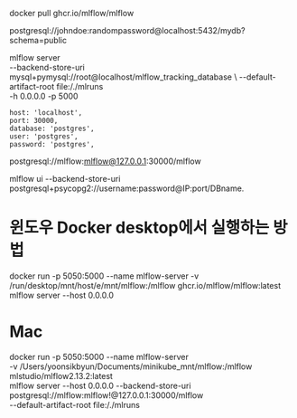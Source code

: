 docker pull ghcr.io/mlflow/mlflow

postgresql://johndoe:randompassword@localhost:5432/mydb?schema=public

 mlflow server \
   --backend-store-uri  mysql+pymysql://root@localhost/mlflow_tracking_database \ 
   --default-artifact-root  file:/./mlruns \
   -h 0.0.0.0 -p 5000

    host: 'localhost',
    port: 30000,
    database: 'postgres',
    user: 'postgres',
    password: 'postgres',

postgresql://mlflow:mlflow@127.0.0.1:30000/mlflow

mlflow ui --backend-store-uri postgresql+psycopg2://username:password@IP:port/DBname.

# 윈도우 Docker desktop에서 실행하는 방법
docker run -p 5050:5000 --name mlflow-server -v /run/desktop/mnt/host/e/mnt/mlflow:/mlflow ghcr.io/mlflow/mlflow:latest mlflow server --host 0.0.0.0

# Mac
docker run -p 5050:5000 --name mlflow-server \
    -v /Users/yoonsikbyun/Documents/minikube_mnt/mlflow:/mlflow \
    mlstudio/mlflow2.13.2:latest \
    mlflow server --host 0.0.0.0 --backend-store-uri postgresql://mlflow:mlflow!@127.0.0.1:30000/mlflow \
                --default-artifact-root  file:/./mlruns
